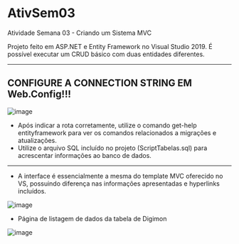 # AtivSem03
Atividade Semana 03 - Criando um Sistema MVC

Projeto feito em ASP.NET e Entity Framework no Visual Studio 2019. É possível executar um CRUD básico com duas entidades diferentes.
***

## CONFIGURE A CONNECTION STRING EM Web.Config!!!

![image](https://user-images.githubusercontent.com/70229703/156910260-7fcc6ce1-dce6-4407-b234-9bc5b2b9224d.png)

- Após indicar a rota corretamente, utilize o comando get-help entityframework para ver os comandos relacionados a migrações e atualizações.
- Utilize o arquivo SQL incluído no projeto (ScriptTabelas.sql) para acrescentar informações ao banco de dados.

***

- A interface é essencialmente a mesma do template MVC oferecido no VS, possuindo diferença nas informações apresentadas e hyperlinks incluídos.

![image](https://user-images.githubusercontent.com/70229703/156910083-26952365-82df-4b95-b22b-8a872b8579a2.png)

- Página de listagem de dados da tabela de Digimon

![image](https://user-images.githubusercontent.com/70229703/156910185-6dfb8ca9-233f-435f-a625-1c8612458c32.png)
